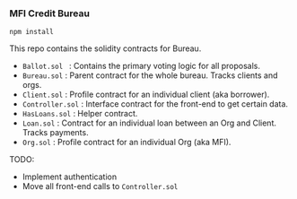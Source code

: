 ### MFI Credit Bureau

`npm install`

This repo contains the solidity contracts for Bureau. 


- `Ballot.sol ` : Contains the primary voting logic for all proposals.
- `Bureau.sol` : Parent contract for the whole bureau. Tracks clients and orgs.
- `Client.sol` : Profile contract for an individual client (aka borrower).
- `Controller.sol` : Interface contract for the front-end to get certain data.
- `HasLoans.sol` : Helper contract.
- `Loan.sol` : Contract for an individual loan between an Org and Client. Tracks payments.
- `Org.sol` : Profile contract for an individual Org (aka MFI).

TODO:
- Implement authentication
- Move all front-end calls to `Controller.sol`